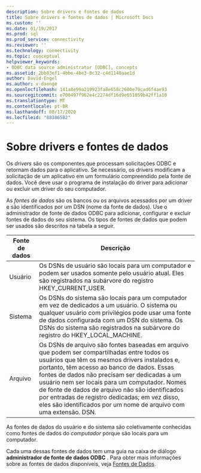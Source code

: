 ```yaml
---
description: Sobre drivers e fontes de dados
title: Sobre drivers e fontes de dados | Microsoft Docs
ms.custom: ''
ms.date: 01/19/2017
ms.prod: sql
ms.prod_service: connectivity
ms.reviewer: ''
ms.technology: connectivity
ms.topic: conceptual
helpviewer_keywords:
- ODBC data source administrator [ODBC], concepts
ms.assetid: 2bb83ef1-4bbe-4be3-8c32-c4d1140aae1d
author: David-Engel
ms.author: v-daenge
ms.openlocfilehash: 141a8e99a219923fa8e658c2600e79cad6f4ae93
ms.sourcegitcommit: e700497f962e4c2274df16d9e651059b42ff1a10
ms.translationtype: MT
ms.contentlocale: pt-BR
ms.lasthandoff: 08/17/2020
ms.locfileid: "88386582"
---
```

# <a name="about-drivers-and-data-sources"></a>Sobre drivers e fontes de dados
Os *drivers* são os componentes que processam solicitações ODBC e retornam dados para o aplicativo. Se necessário, os drivers modificam a solicitação de um aplicativo em um formulário compreendido pela fonte de dados. Você deve usar o programa de instalação do driver para adicionar ou excluir um driver do seu computador.  
  
 As *fontes de dados* são os bancos ou os arquivos acessados por um driver e são identificados por um DSN (nome da fonte de dados). Use o administrador de fonte de dados ODBC para adicionar, configurar e excluir fontes de dados do seu sistema. Os tipos de fontes de dados que podem ser usados são descritos na tabela a seguir.  
  
|Fonte de dados|Descrição|  
|-----------------|-----------------|  
|Usuário|Os DSNs de usuário são locais para um computador e podem ser usados somente pelo usuário atual. Eles são registrados na subárvore do registro HKEY_CURRENT_USER.|  
|Sistema|Os DSNs do sistema são locais para um computador em vez de dedicados a um usuário. O sistema ou qualquer usuário com privilégios pode usar uma fonte de dados configurada com um DSN do sistema. Os DSNs do sistema são registrados na subárvore do registro do HKEY_LOCAL_MACHINE.|  
|Arquivo|Os DSNs de arquivo são fontes baseadas em arquivo que podem ser compartilhadas entre todos os usuários que têm os mesmos drivers instalados e, portanto, têm acesso ao banco de dados. Essas fontes de dados não precisam ser dedicadas a um usuário nem ser locais para um computador. Nomes de fonte de dados de arquivo não são identificados por entradas de registro dedicadas; em vez disso, eles são identificados por um nome de arquivo com uma extensão. DSN.|  
  
 As fontes de dados do usuário e do sistema são coletivamente conhecidas como fontes de dados do *computador* porque são locais para um computador.  
  
 Cada uma dessas fontes de dados tem uma guia na caixa de diálogo **administrador de fonte de dados ODBC** . Para obter mais informações sobre as fontes de dados disponíveis, veja [Fontes de Dados](../../odbc/reference/data-sources.md).
